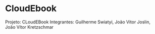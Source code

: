# CloudEbook
Projeto: CLoudEBook
Integrantes: Guilherme Swiatyi, João Vitor Joslin, João Vítor Kretzschmar
